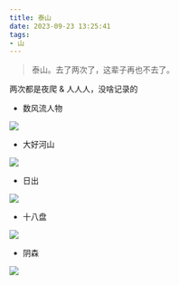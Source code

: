 ```yaml
---
title: 泰山
date: 2023-09-23 13:25:41
tags:
- 山 
---
```


> 泰山。去了两次了，这辈子再也不去了。

两次都是夜爬 & 人人人，没啥记录的

- 数风流人物

![](../images/0d11b5f7c5789ca5d073388d30e01273.jpeg)


<!--more-->
- 大好河山

![](../images/1a3a81b217ec3f8bf9d7d87063d322d8.jpeg)

- 日出

![](../images/42d61530c90ebaa6dbe97fda1395b1ff.jpeg)

- 十八盘

![](../images/1afe154f36fbd9287fd4971b3f0bf681.jpeg)

- 阴森

![](../images/cbb08be364b3c156a91952e58bba2903.jpeg)


